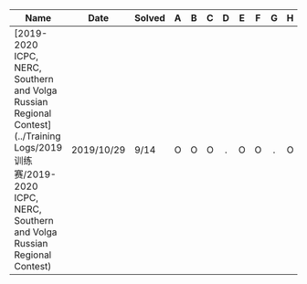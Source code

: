 | Name                                                         | Date      | Solved |  A   |  B   |  C   |  D   |  E   |  F   |  G   |  H   |  I   |  J   |  K   |  L   |  M   |  N   |
| ------------------------------------------------------------ | --------- | ------ | :--: | :--: | :--: | :--: | :--: | :--: | :--: | :--: | :--: | :--: | :--: | :--: | :--: | :--: |
| [2019-2020 ICPC, NERC, Southern and Volga Russian Regional Contest](../Training Logs/2019训练赛/2019-2020 ICPC, NERC, Southern and Volga Russian Regional Contest) | 2019/10/29 | 9/14 | O | O | O | . | O | O | . | O | . | O | . | O | . | O |